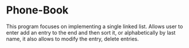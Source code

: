 # Phone-Book
This program focuses on implementing a single linked list.
Allows user to enter add an entry to the end and then sort it, or alphabetically by last name, it also allows to modify the entry, delete entries.
